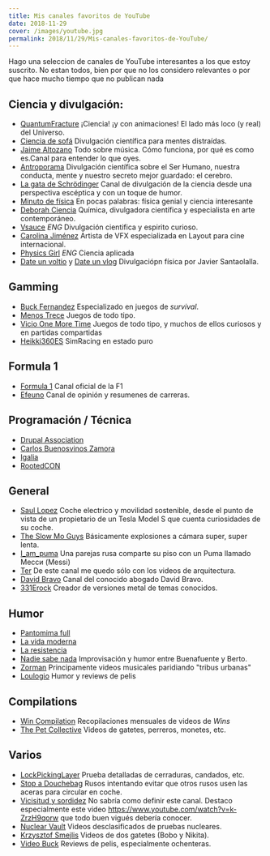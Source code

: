 ```yaml
---
title: Mis canales favoritos de YouTube
date: 2018-11-29
cover: /images/youtube.jpg
permalink: 2018/11/29/Mis-canales-favoritos-de-YouTube/
---
```



Hago una seleccion  de canales de YouTube interesantes a los que estoy suscrito. No estan todos, bien por que no los considero relevantes o por que hace mucho tiempo que no publican nada

## Ciencia y divulgación:

* [QuantumFracture](https://www.youtube.com/channel/UCbdSYaPD-lr1kW27UJuk8Pw)
  ¡Ciencia! ¡y con animaciones! El lado más loco (y real) del Universo.
* [Ciencia de sofá](https://www.youtube.com/channel/UCMbQbVilo-nezMvwf1BZfAA)
  Divulgación científica para mentes distraídas.
* [Jaime Altozano](https://www.youtube.com/channel/UCa3DVlGH2_QhvwuWlPa6MDQ)
  Todo sobre música. Cómo funciona, por qué es como es.Canal para entender lo que oyes. 
* [Antroporama](https://www.youtube.com/channel/UCGKzjVZGdJ0YmUqg42xfO5w)
  Divulgación científica sobre el Ser Humano, nuestra conducta,  mente y nuestro secreto mejor guardado: el cerebro. 
* [La gata de Schrödinger](https://www.youtube.com/channel/UCoXtmmnLCbXDiSo8GxsmOzA)
  Canal de divulgación de la ciencia desde una perspectiva escéptica y con un toque de humor.
* [Minuto de física](https://www.youtube.com/channel/UCMnPZh6PyA5PSYoNt0cjuxg)
  En pocas palabras: física genial y ciencia interesante
* [Deborah Ciencia](https://www.youtube.com/channel/UCibUX4QoSrRwmBZf0Ig-OCg)
  Química, divulgadora científica y especialista en arte contemporáneo. 
* [Vsauce](https://www.youtube.com/channel/UC6nSFpj9HTCZ5t-N3Rm3-HA) _ENG_
  Divulgación cientifica y espirito curioso.
* [Carolina Jiménez](https://www.youtube.com/channel/UCq3HgwV38l3WCHx8nyFtc6A)
  Artista de VFX especializada en Layout para cine internacional.
* [Physics Girl](https://www.youtube.com/channel/UC7DdEm33SyaTDtWYGO2CwdA) _ENG_
  Ciencia aplicada
* [Date un voltio](https://www.youtube.com/channel/UCns-8DssCBba7M4nu7wk7Aw/videos) y [Date un vlog](https://www.youtube.com/channel/UCQX_MZRCaluNKxkywkLEgfA)
  Divulgaciópn física por Javier Santaolalla.

## Gamming

* [Buck Fernandez](https://www.youtube.com/channel/UCWktmlIWDDxOYSmV7gRV9gw)
  Especializado en juegos de _survival_.
* [Menos Trece](https://www.youtube.com/channel/UCjuRnAVSiarRGOI8DA2oJtQ)
  Juegos de todo tipo.
* [Vicio One More Time](https://www.youtube.com/channel/UCRl7gGf5iPTeVrzxx0jEWMA)
  Juegos de todo tipo, y muchos de ellos curiosos y en partidas compartidas
* [Heikki360ES](https://www.youtube.com/channel/UC3gdaplfyzSr2YjHHwxRhPQ)
  SimRacing en estado puro


## Formula 1

* [Formula 1](https://www.youtube.com/channel/UCB_qr75-ydFVKSF9Dmo6izg)
  Canal oficial de la F1
* [Efeuno](https://www.youtube.com/channel/UC89aCe0fFyScFU-NegT2CFQ)
  Canal de opinión y resumenes de carreras.

## Programación / Técnica

* [Drupal Association](https://www.youtube.com/channel/UCAJALvsCWz8Kh6wOySHUJAA)
* [Carlos Buenosvinos Zamora](https://www.youtube.com/channel/UCPOAykv_UgFa79_mub4Orbw)
* [Igalia](https://www.youtube.com/channel/UCIpArN21nIT2lvZX-nkjP7A)
* [RootedCON](https://www.youtube.com/channel/UCeqrsQm33UBFHb50zorReHQ)

## General
* [Saul Lopez](https://www.youtube.com/channel/UCP92h2vCD3hw1xbNqIGY2RQ)
  Coche electrico y movilidad sostenible, desde el punto de vista de un propietario de un Tesla Model S que cuenta curiosidades de su coche.
* [The Slow Mo Guys](https://www.youtube.com/channel/UCUK0HBIBWgM2c4vsPhkYY4w)
  Básicamente explosiones a cámara super, super lenta.
* [I_am_puma](https://www.youtube.com/channel/UCvph04Sh9CFKAw-gA6y-brQ)
  Una parejas rusa comparte su piso con un Puma llamado Месси (Messi)
* [Ter](https://www.youtube.com/channel/UCCNgRIfWQKZyPkNvHEzPh7Q)
  De este canal me quedo sólo con los videos de arquitectura.
* [David Bravo](https://www.youtube.com/channel/UCF-d8KqwHpedg5IN1RqxURQ)
  Canal del conocido abogado David Bravo. 
* [331Erock](https://www.youtube.com/channel/UCtJVZjY6xsZUV-sYdcIFpZw)
  Creador de versiones metal de temas conocidos.

## Humor
* [Pantomima full](https://www.youtube.com/channel/UCPu5nstS7cbx_GUiH-kxwVw)
* [La vida moderna](https://www.youtube.com/channel/UC6lJZ9Ctx1vcmRY9cFEPyww)
* [La resistencia](https://www.youtube.com/channel/UCvosUrZ7hXpzAyobhfztg4w)
* [Nadie sabe nada](https://www.youtube.com/channel/UCLRdisr7nBPa1PzyvB8LkXA)
  Improvisación y humor entre Buenafuente y Berto.
* [Zorman](https://www.youtube.com/channel/UCXUVqP5eE3DGCrFz_TRyOdQ)
  Principamente videos musicales paridiando "tribus urbanas"
* [Loulogio](https://www.youtube.com/channel/UCAqznKuq5g6a0a8nRDXaXPA)
  Humor y reviews de pelis

## Compilations
* [Win Compilation](https://www.youtube.com/channel/UCk_e9rhSH_Gg4Mp44Ut72ZQ)
  Recopilaciones mensuales de videos de _Wins_
* [The Pet Collective](https://www.youtube.com/channel/UCPIvT-zcQl2H0vabdXJGcpg)
  Videos de gatetes, perreros, monetes, etc.



## Varios
* [LockPickingLayer](https://www.youtube.com/channel/UCm9K6rby98W8JigLoZOh6FQ)
  Prueba detalladas de cerraduras, candados, etc.
* [Stop a Douchebag](https://www.youtube.com/channel/UCMrKscEv_Ri1pvlRsLxsqJQ)
  Rusos intentando evitar que otros rusos usen las aceras para circular en coche.
* [Vicisitud y sordidez](https://www.youtube.com/channel/UC9suRmwQRSSBFOG7Mus1S_g)
  No sabría como definir este canal. Destaco especialmente este video https://www.youtube.com/watch?v=k-ZrzH9qorw que todo buen vigués debería conocer.
* [Nuclear Vault](https://www.youtube.com/channel/UCP4R4OAJXEwnNOE28P8ophw)
  Videos desclasificados de pruebas nucleares.
* [Krzysztof Smejlis](https://www.youtube.com/channel/UCewve_DY_atXyU1wb9jWEBA)
  Videos de dos gatetes (Bobo y Nikita).
* [Video Buck](https://www.youtube.com/channel/UCcZBuBZ7Cp7skPRn87AY2Ew)
  Reviews de pelis, especialmente ochenteras.
  
